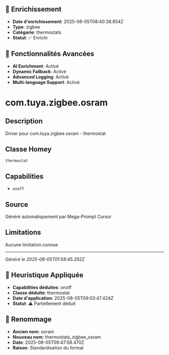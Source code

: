 
## 🔧 Enrichissement
- **Date d'enrichissement**: 2025-08-05T08:40:38.854Z
- **Type**: zigbee
- **Catégorie**: thermostats
- **Statut**: ✅ Enrichi

## 🚀 Fonctionnalités Avancées
- **AI Enrichment**: Activé
- **Dynamic Fallback**: Activé
- **Advanced Logging**: Activé
- **Multi-language Support**: Activé

# com.tuya.zigbee.osram

## Description
Driver pour com.tuya.zigbee.osram - thermostat

## Classe Homey
`thermostat`

## Capabilities
- `onoff`

## Source
Généré automatiquement par Mega-Prompt Cursor

## Limitations
Aucune limitation connue

---
*Généré le 2025-08-05T01:58:45.292Z*

## 🧠 Heuristique Appliquée
- **Capabilities déduites**: onoff
- **Classe déduite**: thermostat
- **Date d'application**: 2025-08-05T09:03:47.424Z
- **Statut**: ⚠️ Partiellement déduit

## 🔄 Renommage
- **Ancien nom**: osram
- **Nouveau nom**: thermostats_zigbee_osram
- **Date**: 2025-08-05T09:47:58.470Z
- **Raison**: Standardisation du format
